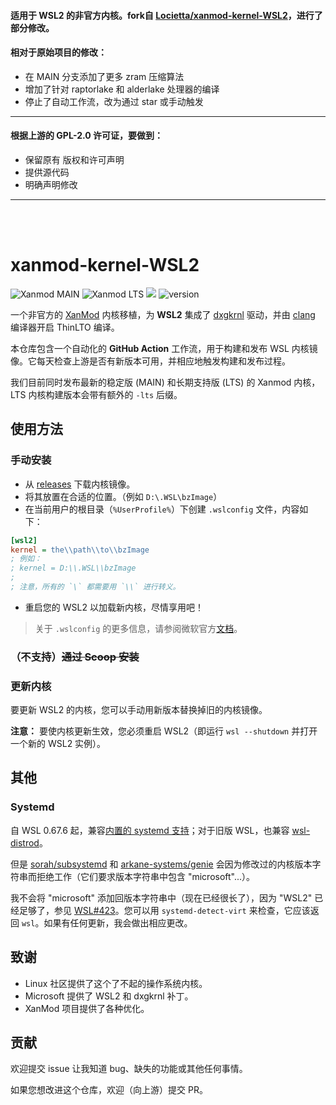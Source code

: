#### 适用于 WSL2 的非官方内核。fork自 [Locietta/xanmod-kernel-WSL2](https://github.com/Locietta/xanmod-kernel-WSL2)，进行了部分修改。  
#### 相对于原始项目的修改：
- 在 MAIN 分支添加了更多 zram 压缩算法
- 增加了针对 raptorlake 和 alderlake 处理器的编译
- 停止了自动工作流，改为通过 star 或手动触发

---

#### 根据上游的 GPL-2.0 许可证，要做到：
- 保留原有 版权和许可声明
- 提供源代码
- 明确声明修改

---

<br>
<br>

# xanmod-kernel-WSL2
![Xanmod MAIN](https://github.com/OOM-WG/xanmod-kernel-WSL2/actions/workflows/MAIN.yml/badge.svg?branch=main)
![Xanmod LTS](https://github.com/OOM-WG/xanmod-kernel-WSL2/actions/workflows/LTS.yml/badge.svg?branch=main)
![](https://img.shields.io/github/license/OOM-WG/xanmod-kernel-WSL2)
![version](https://badgen.net/github/release/OOM-WG/xanmod-kernel-WSL2)

一个非官方的 [XanMod](https://gitlab.com/xanmod/linux) 内核移植，为 **WSL2** 集成了 [dxgkrnl](https://github.com/microsoft/WSL2-Linux-Kernel/tree/linux-msft-wsl-6.6.y/drivers/hv/dxgkrnl) 驱动，并由 [clang](https://clang.llvm.org/) 编译器开启 ThinLTO 编译。

本仓库包含一个自动化的 **GitHub Action** 工作流，用于构建和发布 WSL 内核镜像。它每天检查上游是否有新版本可用，并相应地触发构建和发布过程。 

我们目前同时发布最新的稳定版 (MAIN) 和长期支持版 (LTS) 的 Xanmod 内核，LTS 内核构建版本会带有额外的 `-lts` 后缀。

## 使用方法

### 手动安装

*   从 [releases](https://github.com/OOM-WG/xanmod-kernel-WSL2/releases) 下载内核镜像。
*   将其放置在合适的位置。（例如 `D:\.WSL\bzImage`）
*   在当前用户的根目录（`%UserProfile%`）下创建 `.wslconfig` 文件，内容如下：
```ini
[wsl2]
kernel = the\\path\\to\\bzImage
; 例如：
; kernel = D:\\.WSL\\bzImage
;
; 注意，所有的 `\` 都需要用 `\\` 进行转义。
```
*   重启您的 WSL2 以加载新内核，尽情享用吧！

> 关于 `.wslconfig` 的更多信息，请参阅微软官方[文档](https://docs.microsoft.com/zh-cn/windows/wsl/wsl-config#configure-global-options-with-wslconfig)。

### （不支持）~~通过 Scoop 安装~~

### 更新内核

要更新 WSL2 的内核，您可以手动用新版本替换掉旧的内核镜像。

**注意：** 要使内核更新生效，您必须重启 WSL2（即运行 `wsl --shutdown` 并打开一个新的 WSL2 实例）。

## 其他

### Systemd

自 WSL 0.67.6 起，兼容[内置的 systemd 支持](https://devblogs.microsoft.com/commandline/systemd-support-is-now-available-in-wsl/)；对于旧版 WSL，也兼容 [wsl-distrod](https://github.com/nullpo-head/wsl-distrod)。 

但是 [sorah/subsystemd](https://github.com/sorah/subsystemctl) 和 [arkane-systems/genie](https://github.com/arkane-systems/genie) 会因为修改过的内核版本字符串而拒绝工作（它们要求版本字符串中包含 "microsoft"...）。

我不会将 "microsoft" 添加回版本字符串中（现在已经很长了），因为 "WSL2" 已经足够了，参见 [WSL#423](https://github.com/Microsoft/WSL/issues/423#issuecomment-221627364)。您可以用 `systemd-detect-virt` 来检查，它应该返回 `wsl`。如果有任何更新，我会做出相应更改。

## 致谢

*   Linux 社区提供了这个了不起的操作系统内核。
*   Microsoft 提供了 WSL2 和 dxgkrnl 补丁。
*   XanMod 项目提供了各种优化。

## 贡献

欢迎提交 issue 让我知道 bug、缺失的功能或其他任何事情。

如果您想改进这个仓库，欢迎（向上游）提交 PR。

